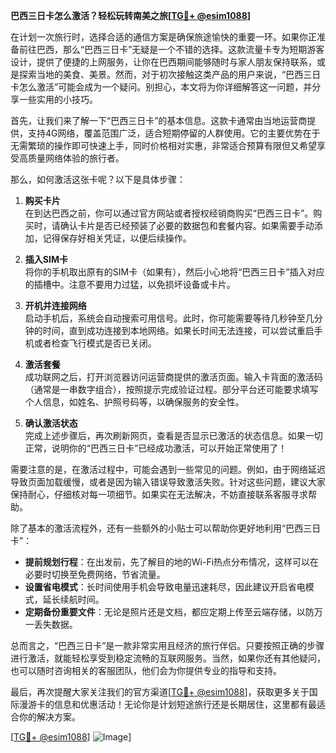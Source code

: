 **巴西三日卡怎么激活？轻松玩转南美之旅[[TG💪+ @esim1088](https://t.me/s/esim1088)]**

在计划一次旅行时，选择合适的通信方案是确保旅途愉快的重要一环。如果你正准备前往巴西，那么“巴西三日卡”无疑是一个不错的选择。这款流量卡专为短期游客设计，提供了便捷的上网服务，让你在巴西期间能够随时与家人朋友保持联系，或是探索当地的美食、美景。然而，对于初次接触这类产品的用户来说，“巴西三日卡怎么激活”可能会成为一个疑问。别担心，本文将为你详细解答这一问题，并分享一些实用的小技巧。

首先，让我们来了解一下“巴西三日卡”的基本信息。这款卡通常由当地运营商提供，支持4G网络，覆盖范围广泛，适合短期停留的人群使用。它的主要优势在于无需繁琐的操作即可快速上手，同时价格相对实惠，非常适合预算有限但又希望享受高质量网络体验的旅行者。

那么，如何激活这张卡呢？以下是具体步骤：

1. **购买卡片**  
   在到达巴西之前，你可以通过官方网站或者授权经销商购买“巴西三日卡”。购买时，请确认卡片是否已经预装了必要的数据包和套餐内容。如果需要手动添加，记得保存好相关凭证，以便后续操作。

2. **插入SIM卡**  
   将你的手机取出原有的SIM卡（如果有），然后小心地将“巴西三日卡”插入对应的插槽中。注意不要用力过猛，以免损坏设备或卡片。

3. **开机并连接网络**  
   启动手机后，系统会自动搜索可用信号。此时，你可能需要等待几秒钟至几分钟的时间，直到成功连接到本地网络。如果长时间无法连接，可以尝试重启手机或者检查飞行模式是否已关闭。

4. **激活套餐**  
   成功联网之后，打开浏览器访问运营商提供的激活页面。输入卡背面的激活码（通常是一串数字组合），按照提示完成验证过程。部分平台还可能要求填写个人信息，如姓名、护照号码等，以确保服务的安全性。

5. **确认激活状态**  
   完成上述步骤后，再次刷新网页，查看是否显示已激活的状态信息。如果一切正常，说明你的“巴西三日卡”已经成功激活，可以开始正常使用了！

需要注意的是，在激活过程中，可能会遇到一些常见的问题。例如，由于网络延迟导致页面加载缓慢，或者是因为输入错误导致激活失败。针对这些问题，建议大家保持耐心，仔细核对每一项细节。如果实在无法解决，不妨直接联系客服寻求帮助。

除了基本的激活流程外，还有一些额外的小贴士可以帮助你更好地利用“巴西三日卡”：

- **提前规划行程**：在出发前，先了解目的地的Wi-Fi热点分布情况，这样可以在必要时切换至免费网络，节省流量。
- **设置省电模式**：长时间使用手机会导致电量迅速耗尽，因此建议开启省电模式，延长续航时间。
- **定期备份重要文件**：无论是照片还是文档，都应定期上传至云端存储，以防万一丢失数据。

总而言之，“巴西三日卡”是一款非常实用且经济的旅行伴侣。只要按照正确的步骤进行激活，就能轻松享受到稳定流畅的互联网服务。当然，如果你还有其他疑问，也可以随时咨询相关的客服团队，他们会为你提供专业的指导和支持。

最后，再次提醒大家关注我们的官方渠道[[TG💪+ @esim1088](https://t.me/s/esim1088)]，获取更多关于国际漫游卡的信息和优惠活动！无论你是计划短途旅行还是长期居住，这里都有最适合你的解决方案。

[[TG💪+ @esim1088](https://t.me/s/esim1088)] ![Image](https://i.postimg.cc/4NQfJmqS/Snipaste-2025-05-13-00-14-12.png)]